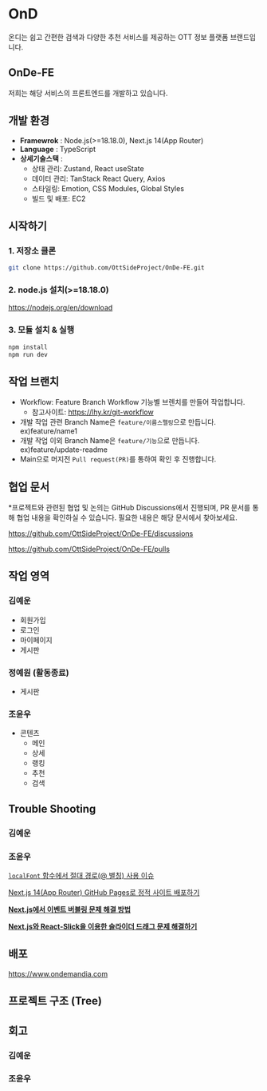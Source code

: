 # OnD

온디는 쉽고 간편한 검색과 다양한 추천 서비스를 제공하는 OTT 정보 플랫폼 브랜드입니다.

## OnDe-FE

저희는 해당 서비스의 프론트엔드를 개발하고 있습니다.


<!-- 최종적으로 레이아웃이 완성되면 동작화면을 영상으로 업로드할 예정입니다.  -->

## 개발 환경

* **Framewrok** : Node.js(>=18.18.0), Next.js 14(App Router)
* **Language** : TypeScript
* **상세기술스택** : 
  * 상태 관리: Zustand, React useState
  * 데이터 관리: TanStack React Query, Axios
  * 스타일링: Emotion, CSS Modules, Global Styles
  * 빌드 및 배포: EC2 


## 시작하기
 
### 1. 저장소 클론
~~~sh
git clone https://github.com/OttSideProject/OnDe-FE.git
~~~

### 2. node.js 설치(>=18.18.0)
https://nodejs.org/en/download

### 3. 모듈 설치 & 실행 

~~~sh
npm install
npm run dev
~~~

## 작업 브랜치

* Workflow: Feature Branch Workflow 기능별 브렌치를 만들어 작업합니다.
  + 참고사이트: https://lhy.kr/git-workflow
* 개발 작업 관련 Branch Name은 `feature/이름스펠링`으로 만듭니다. ex)feature/name1
* 개발 작업 이외 Branch Name은 `feature/기능`으로 만듭니다. ex)feature/update-readme
* Main으로 머지전 `Pull request(PR)`를 통하여 확인 후 진행합니다.

## 협업 문서

*프로젝트와 관련된 협업 및 논의는 GitHub Discussions에서 진행되며, PR 문서를 통해 협업 내용을 확인하실 수 있습니다. 필요한 내용은 해당 문서에서 찾아보세요.

https://github.com/OttSideProject/OnDe-FE/discussions

https://github.com/OttSideProject/OnDe-FE/pulls


## 작업 영역

### 김예운

* 회원가입
* 로그인
* 마이페이지
* 게시판 

### 정예원 (활동종료)
* 게시판

### 조윤우

* 콘텐츠 
  * 메인 
  * 상세
  * 랭킹
  * 추천 
  * 검색 

## Trouble Shooting 

### 김예운

### 조윤우

[`localFont` 함수에서 절대 경로(@ 별칭) 사용 이슈](https://www.notion.so/tomorrowcho/localFont-a9398652d1a546138a62a13f552b9b98)

[Next.js 14(App Router) GitHub Pages로 정적 사이트 배포하기](https://www.notion.so/Next-js-14-App-Router-GitHub-Pages-1041c66258d480f0af5edfd3d7f20fd5?pvs=21)

[**Next.js에서 이벤트 버블링 문제 해결 방법**](https://www.notion.so/Next-js-1041c66258d480c69b28ebd3aa90e300?pvs=21)

[**Next.js와 React-Slick을 이용한 슬라이더 드래그 문제 해결하기**](https://tomorrowcho.notion.site/Next-js-React-Slick-1281c66258d480f3b893c7f72a00d1e3?pvs=4)


## 배포
https://www.ondemandia.com

## 프로젝트 구조 (Tree)


## 회고 

### 김예운

### 조윤우

<!-- ## 요구사항 명세서 -->

